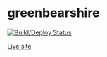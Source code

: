 # greenbearshire

[![Build/Deploy Status](https://api.travis-ci.org/terrajackson/greenbearshire.svg?branch=master)](https://travis-ci.org/terrajackson/greenbearshire#)

[Live site](http://sylvanianfamilies.greenbearshire.com)
